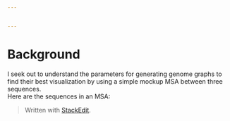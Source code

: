 ```yaml
---


---
```


<h1 id="background">Background</h1>
<p>I seek out to understand the parameters for generating genome graphs to find their best  visualization by using a simple mockup MSA between three sequences.<br>
Here are the sequences in an MSA:</p>
<blockquote>
<p>Written with <a href="https://stackedit.io/">StackEdit</a>.</p>
</blockquote>

